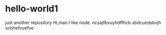 # hello-world1
just another repository
Hi,man.I like node.
ncsajfbvuyhdffhcb 
sbdcuedsbvjh
scbhefvuefve
